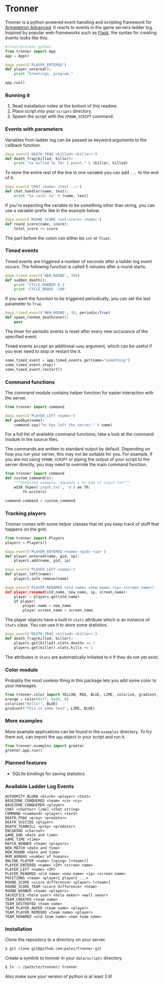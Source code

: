 Tronner
=======

Tronner is a python powered event handling and scripting framework for [Armagetron Advanced](http://armagetronad.net). It reacts to events in the game servers ladder log. Inspired by popular web-frameworks such as [Flask](http://flask.pocoo.org), the syntax for creating events looks like this:

```python
#!/usr/bin/env python
from tronner import App
app = App()

@app.event('PLAYER_ENTERED')
def player_entered():
    print "Greetings, program."

app.run()
```

### Running it

1. Read installation notes at the bottom of this readme.
2. Place script into your `scripts` directory.
3. Spawn the script with the `SPAWN_SCRIPT` command.

### Events with parameters

Variables from ladder log can be passed as keyword arguments to the callback function.

```python
@app.event('DEATH_FRAG <killed> <killer>')
def death_frag(killed, killer):
    print "%s killed %s for 1 point." % (killer, killed)
```

To store the entire rest of the line in one variable you can add `...` to the end of it.

```python
@app.event('CHAT <name> <text...>')
def chat_handler(name, text):
    print "%s said: %s" % (name, text)
```

If you're expecting the variable to be something other than string, you can use a variable-prefix like in the example below.

```python
@app.event('ROUND_SCORE <int:score> <name>')
def round_score(name, score):
    total_score += score
```

The part before the colon can either be `int` or `float`.

### Timed events

Timed events are triggered a number of seconds after a ladder log event occurs. The following function is called 5 minutes after a round starts.

```python
@app.timed_event('NEW_ROUND', 300)
def sudden_death():
    print 'CYCLE_RUBBER 0.1'
    print 'CYCLE_BRAKE -100'
```

If you want the function to be triggered periodically, you can set the last parameter to `True`.

```python
@app.timed_event('NEW_ROUND', 30, periodic=True)
def spawn_random_deathzone():
    pass
```

The timer for periodic events is reset after every new occurance of the specified event.

Timed events accept an additional `name` argument, which can be useful if you ever need to stop or restart the it. 

```python
some_timed_event = app.timed_events.get(name="something")
some_timed_event.stop()
some_timed_event.restart()
```

### Command functions

The command module contains helper function for easier interaction with the server.

```python
from tronner import command

@app.event('PLAYER_LEFT <name>')
def goodbye(name):
    command.say("%s has left the server." % name)
```

For a full list of available command functions, take a look at the command module in the source files.

The commands are written to standard output by default. Depending on how you run your server, this may not be suitable for you. For example, if you are not using `SPAWN_SCRIPT` or piping the output of your script to the server directly, you may need to override the main command function.

```python
from tronner import command
def custom_command(s):
    """Untested example. Appends s to end of input.txt"""
    with fopen('input.txt', 'a') as fh:
        fh.write(s) 

command.command = custom_command
```

### Tracking players

Tronner comes with some helper classes that let you keep track of stuff that happens on the grid.

```python
from tronner import Players
players = Players()

@app.event('PLAYER_ENTERED <name> <gid> <ip>')
def player_entered(name, gid, ip):
    players.add(name, gid, ip)

@app.event('PLAYER_LEFT <name>')
def player_left(name):
    players.safe_remove(name)

@app.event('PLAYER_RENAMED <old_name> <new_name> <ip> <screen_name>)
def player_renamed(old_name, new_name, ip, screen_name):
    player = players.get(old_name)
    if player:
        player.name = new_name
        player.screen_name = screen_name
```

The player objects have a built in `stats` attribute which is an instance of `Stats` class. You can use it to store some statistics.

```python
@app.event('DEATH_FRAG <killed> <killer>')
def death_frag(killed, killer):
    players.get(killed).stats.deaths += 1
    players.get(killer).stats.kills += 1
```

The attributes in `Stats` are automatically initiated to `0` if they do not yet exist.

### Color module

Probably the most useless thing in this package lets you add some color to your messages.

```python
from tronner.color import YELLOW, RED, BLUE, LIME, colorize, gradient, Color
orange = Color(0xff, 0x66, 0)
colorize("Hello!", BLUE)
gradient("This is some text", LIME, BLUE)
```

### More examples

More example applications can be found in the `examples` directory. To try them out, can import the `app` object in your script and run it.

```python
from tronner.examples import greeter
greeter.app.run()
```

### Planned features

- SQLite bindings for saving statistics

### Available Ladder Log Events

```
AUTHORITY_BLURB <blurb> <player> <text>
BASEZONE_CONQUERED <team> <cx> <cy>
BASEZONE_CONQUERER <player>
CHAT <chatter> [/me] <chat string>
COMMAND <command> <player> <text>
DEATH_FRAG <prey> <predator>
DEATH_SUICIDE <player>
DEATH_TEAMKILL <prey> <predator>
ENCODING <charset>
GAME_END <date and time>
GAME_TIME <time>
MATCH_WINNER <team> <players>
NEW_MATCH <date and time>
NEW_ROUND <date and time>
NUM_HUMANS <number of humans>
ONLINE_PLAYER <name> [<ping> [<team>]]
PLAYER_ENTERED <name> <IP> <screen name>
PLAYER_LEFT <name> <IP>
PLAYER_RENAMED <old name> <new name> <ip> <screen name>
POSITIONS <team> <player1 player2 ...>
ROUND_SCORE <score difference> <player> [<team>]
ROUND_SCORE_TEAM <score difference> <team>
ROUND_WINNER <team> <players>
SACRIFICE <hole user> <hole maker> <wall owner>
TEAM_CREATED <team name>
TEAM_DESTROYED <team name>
TEAM_PLAYER_ADDED <team name> <player>
TEAM_PLAYER_REMOVED <team name> <player>
TEAM_RENAMED <old team name> <new team name>
```

### Installation

Clone the repository to a directory on your server.

```bash
$ git clone git@github.com:palei/tronner.git
```
Create a symlink to tronner in your `data/scripts` directory.

```bash
$ ln -s /path/to/tronner/ tronner
```

Also make sure your version of python is at least 2.6!
